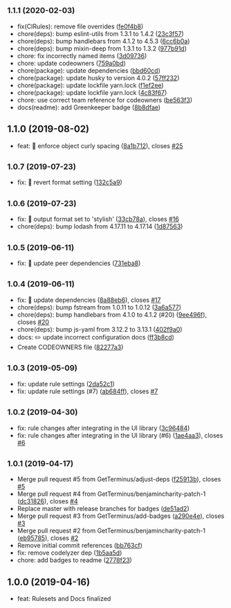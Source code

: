 ## <small>1.1.1 (2020-02-03)</small>

* fix(CIRules): remove file overrides ([fe0f4b8](https://github.com/GetTerminus/eslint-config-frontend/commit/fe0f4b8))
* chore(deps): bump eslint-utils from 1.3.1 to 1.4.2 ([23c3f57](https://github.com/GetTerminus/eslint-config-frontend/commit/23c3f57))
* chore(deps): bump handlebars from 4.1.2 to 4.5.3 ([6cc6b0a](https://github.com/GetTerminus/eslint-config-frontend/commit/6cc6b0a))
* chore(deps): bump mixin-deep from 1.3.1 to 1.3.2 ([977b91d](https://github.com/GetTerminus/eslint-config-frontend/commit/977b91d))
* chore: fix incorrectly named items ([3d09736](https://github.com/GetTerminus/eslint-config-frontend/commit/3d09736))
* chore: update codeowners ([759a0bd](https://github.com/GetTerminus/eslint-config-frontend/commit/759a0bd))
* chore(package): update dependencies ([bbd60cd](https://github.com/GetTerminus/eslint-config-frontend/commit/bbd60cd))
* chore(package): update husky to version 4.0.2 ([57ff232](https://github.com/GetTerminus/eslint-config-frontend/commit/57ff232))
* chore(package): update lockfile yarn.lock ([f1ef2ee](https://github.com/GetTerminus/eslint-config-frontend/commit/f1ef2ee))
* chore(package): update lockfile yarn.lock ([4c83f67](https://github.com/GetTerminus/eslint-config-frontend/commit/4c83f67))
* chore: use correct team reference for codeowners ([be563f3](https://github.com/GetTerminus/eslint-config-frontend/commit/be563f3))
* docs(readme): add Greenkeeper badge ([8b8dfae](https://github.com/GetTerminus/eslint-config-frontend/commit/8b8dfae))

## 1.1.0 (2019-08-02)

* feat: 🎸 enforce object curly spacing ([8a1b712](https://github.com/GetTerminus/eslint-config-frontend/commit/8a1b712)), closes [#25](https://github.com/GetTerminus/eslint-config-frontend/issues/25)

## <small>1.0.7 (2019-07-23)</small>

* fix: 🐛 revert format setting ([132c5a9](https://github.com/GetTerminus/eslint-config-frontend/commit/132c5a9))

## <small>1.0.6 (2019-07-23)</small>

* fix: 🐛 output format set to 'stylish' ([33cb78a](https://github.com/GetTerminus/eslint-config-frontend/commit/33cb78a)), closes [#16](https://github.com/GetTerminus/eslint-config-frontend/issues/16)
* chore(deps): bump lodash from 4.17.11 to 4.17.14 ([1d87563](https://github.com/GetTerminus/eslint-config-frontend/commit/1d87563))

## <small>1.0.5 (2019-06-11)</small>

* fix: 🐛 update peer dependencies ([731eba8](https://github.com/GetTerminus/eslint-config-frontend/commit/731eba8))

## <small>1.0.4 (2019-06-11)</small>

* fix: 🤖 update dependencies ([8a88eb6](https://github.com/GetTerminus/eslint-config-frontend/commit/8a88eb6)), closes [#17](https://github.com/GetTerminus/eslint-config-frontend/issues/17)
* chore(deps): bump fstream from 1.0.11 to 1.0.12 ([3a6a577](https://github.com/GetTerminus/eslint-config-frontend/commit/3a6a577))
* chore(deps): bump handlebars from 4.1.0 to 4.1.2 (#20) ([9ee496f](https://github.com/GetTerminus/eslint-config-frontend/commit/9ee496f)), closes [#20](https://github.com/GetTerminus/eslint-config-frontend/issues/20)
* chore(deps): bump js-yaml from 3.12.2 to 3.13.1 ([402f9a0](https://github.com/GetTerminus/eslint-config-frontend/commit/402f9a0))
* docs: ✏️ update incorrect configuration docs ([ff3b8cd](https://github.com/GetTerminus/eslint-config-frontend/commit/ff3b8cd))
* Create CODEOWNERS file ([82277a3](https://github.com/GetTerminus/eslint-config-frontend/commit/82277a3))

## <small>1.0.3 (2019-05-09)</small>

* fix: update rule settings ([2da52c1](https://github.com/GetTerminus/eslint-config-frontend/commit/2da52c1))
* fix: update rule settings (#7) ([ab684ff](https://github.com/GetTerminus/eslint-config-frontend/commit/ab684ff)), closes [#7](https://github.com/GetTerminus/eslint-config-frontend/issues/7)

## <small>1.0.2 (2019-04-30)</small>

* fix: rule changes after integrating in the UI library ([3c96484](https://github.com/GetTerminus/eslint-config-frontend/commit/3c96484))
* fix: rule changes after integrating in the UI library (#6) ([1ae4aa3](https://github.com/GetTerminus/eslint-config-frontend/commit/1ae4aa3)), closes [#6](https://github.com/GetTerminus/eslint-config-frontend/issues/6)

## <small>1.0.1 (2019-04-17)</small>

* Merge pull request #5 from GetTerminus/adjust-deps ([f25913b](https://github.com/GetTerminus/eslint-config-frontend/commit/f25913b)), closes [#5](https://github.com/GetTerminus/eslint-config-frontend/issues/5)
* Merge pull request #4 from GetTerminus/benjamincharity-patch-1 ([dc31826](https://github.com/GetTerminus/eslint-config-frontend/commit/dc31826)), closes [#4](https://github.com/GetTerminus/eslint-config-frontend/issues/4)
* Replace master with release branches for badges ([de51ad2](https://github.com/GetTerminus/eslint-config-frontend/commit/de51ad2))
* Merge pull request #3 from GetTerminus/add-badges ([a290e4e](https://github.com/GetTerminus/eslint-config-frontend/commit/a290e4e)), closes [#3](https://github.com/GetTerminus/eslint-config-frontend/issues/3)
* Merge pull request #2 from GetTerminus/benjamincharity-patch-1 ([eb95785](https://github.com/GetTerminus/eslint-config-frontend/commit/eb95785)), closes [#2](https://github.com/GetTerminus/eslint-config-frontend/issues/2)
* Remove initial commit references ([bb763cf](https://github.com/GetTerminus/eslint-config-frontend/commit/bb763cf))
* fix: remove codelyzer dep ([1b5aa5d](https://github.com/GetTerminus/eslint-config-frontend/commit/1b5aa5d))
* chore: add badges to readme ([2778f23](https://github.com/GetTerminus/eslint-config-frontend/commit/2778f23))

## 1.0.0 (2019-04-16)

* feat: Rulesets and Docs finalized
